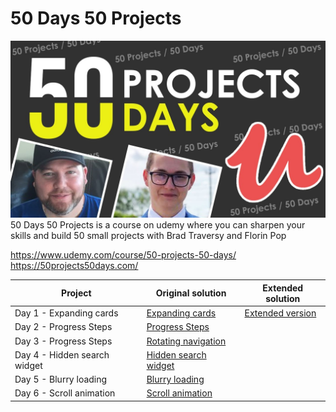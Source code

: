 # 50 Days 50 Projects

![logo](logo.jpeg)
50 Days 50 Projects is a course on udemy where you can sharpen your skills and build 50 small projects with
Brad Traversy and Florin Pop

https://www.udemy.com/course/50-projects-50-days/
https://50projects50days.com/

| Project                      | Original solution                                                                                                              | Extended solution                                                                                                             |
| ---------------------------- | ------------------------------------------------------------------------------------------------------------------------------ | ----------------------------------------------------------------------------------------------------------------------------- |
| Day 1 - Expanding cards      | [Expanding cards](https://nifty-bassi-f7e468.netlify.app/50%20projects%2050%20days/day%201%20-%20exanding%20cards/)            | [Extended version](https://nifty-bassi-f7e468.netlify.app/50%20projects%2050%20days/day%201%20-%20exanding%20cards/extended/) |
| Day 2 - Progress Steps       | [Progress Steps](https://nifty-bassi-f7e468.netlify.app/50%20projects%2050%20days/day%202%20-%20progress%20steps/)             |
| Day 3 - Progress Steps       | [Rotating navigation](https://nifty-bassi-f7e468.netlify.app/50%20projects%2050%20days/day%202%20-%20rotating%20navigation/)   |
| Day 4 - Hidden search widget | [Hidden search widget](https://nifty-bassi-f7e468.netlify.app/50%20projects%2050%20days/day%202%20-%hidden%20search%20widget/) |
| Day 5 - Blurry loading       | [Blurry loading](https://nifty-bassi-f7e468.netlify.app/50%20projects%2050%20days/day%202%20-%blurry%20loading/)               |
| Day 6 - Scroll animation     | [Scroll animation](https://nifty-bassi-f7e468.netlify.app/50%20projects%2050%20days/day%202%20-%scroll%20animation/)           |
